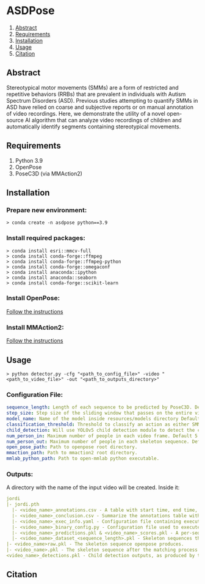 # ASDPose

1. [Abstract](#abstract)
2. [Requirements](#requirements)
3. [Installation](#installation)
4. [Usage](#usage)
5. [Citation](#citation)


## Abstract
Stereotypical motor movements (SMMs) are a form of restricted and repetitive behaviors (RRBs) that are prevalent in individuals with Autism Spectrum Disorders (ASD). Previous studies attempting to quantify SMMs in ASD have relied on coarse and subjective reports or on manual annotation of video recordings. Here, we demonstrate the utility of a novel open-source AI algorithm that can analyze video recordings of children and automatically identify segments containing stereotypical movements.

## Requirements
1. Python 3.9
2. OpenPose
3. PoseC3D (via MMAction2)

## Installation
### Prepare new environment:
```console
> conda create -n asdpose python==3.9
```
### Install required packages:
```console
> conda install esri::mmcv-full
> conda install conda-forge::ffmpeg
> conda install conda-forge::ffmpeg-python
> conda install conda-forge::omegaconf
> conda install anaconda::ipython
> conda install anaconda::seaborn
> conda install conda-forge::scikit-learn
```

### Install OpenPose:
[Follow the instructions](https://github.com/CMU-Perceptual-Computing-Lab/openpose)

### Install MMAction2:
[Follow the instructions](https://github.com/open-mmlab/mmaction2)

## Usage
```console
> python detector.py -cfg "<path_to_config_file>" -video "<path_to_video_file>" -out "<path_to_outputs_directory>"
```

### Configuration File:
```yaml
sequence_length: Length of each sequence to be predicted by PoseC3D. Default 200.
step_size: Step size of the sliding window that passes on the entire video. Default 30.
model_name: Name of the model inside resources/models directory Default 'jordi'.
classification_threshold: Threshold to classify an action as either SMM or not. Default 0.85.
child_detection: Will use YOLOv5 child detection module to detect the child per video frame. Default true .
num_person_in: Maximum number of people in each video frame. Default 5.
num_person_out: Maximum number of people in each skeleton sequence. Default 5.
open_pose_path: Path to openpose root directory.
mmaction_path: Path to mmaction2 root directory.
mmlab_python_path: Path to open-mmlab python executable.
```

### Outputs:
A directory with the name of the input video will be created. Inside it:
```yaml
jordi
|- jordi.pth
  |- <video_name>_annotations.csv - A table with start time, end time, movement type and stereotypical score of each segment.
  |- <video_name>_conclusion.csv - Summarize the annotations table with the sum of lengths of SMMs, the proportion of SMMs, the number of SMM segments, and the number of SMMs per minute.
  |- <video_name>_exec_info.yaml - Configuration file containing execution information.
  |- <video_name>_binary_config.py - Configuration file used to execute PoseC3D.
  |- <video_name>_predictions.pkl & <video_name>_scores.pkl - A per-sequence scores produced by PoseC3D for each sequence of <sequence_length> length while iterating over the entire video with step size <step_size>.
  |- <video_name>_dataset_<sequence_length>.pkl - Skeleton sequences that were fed to PoseC3D.
|- <video_name>raw.pkl - The skeleton sequence openpose produces.
|- <video_name>.pkl - The skeleton sequence after the matching process with the child detection module.
<video_name>_detections.pkl - Child detection outputs, as produced by the child detection module (Optional).
```

## Citation

